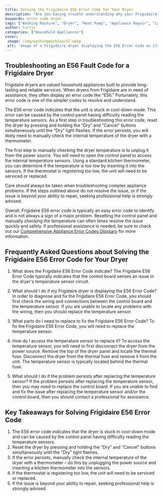 ```yaml
---
title: Solving the Frigidaire E56 Error Code for Your Dryer
description: "Are you having trouble understanding why your Frigidaire Dryer is displaying the E56 error code We can help diagnose and solve the issue so that you can get your dryer running again"
keywords: error code dryer
tags: ["Washing Machine", "Dryer", "Heat Pump", "Appliance Repair", "Laundry Appliances"]
author: Curtis
categories: ["Household Appliances"]
cover: 
 image: /img/washingmachine/57.webp
 alt: 'Image of a Frigidaire dryer displaying the E56 Error Code on its display panel'
---
```

## Troubleshooting an E56 Fault Code for a Frigidaire Dryer

Frigidaire dryers are valued household appliances built to provide long-lasting and reliable services. When dryers from Frigidaire are in need of assistance, they often display an error code like “E56.” Fortunately, this error code is one of the simpler codes to resolve and understand.

The E56 error code indicates that the unit is stuck in cool-down mode. This error can be caused by the control panel having difficulty reading the temperature sensors. As a first step in troubleshooting this error code, reset the dryer by pressing and holding the “Dry” and “Cancel” buttons simultaneously until the "Dry" light flashes. If the error persists, you will likely need to manually check the internal temperature of the dryer with a thermometer.

The first step to manually checking the dryer temperature is to unplug it from the power source. You will need to open the control panel to access the internal temperature sensors. Using a standard kitchen thermometer, you can determine if the temperature is too low by inserting it into the sensors. If the thermostat is registering too low, the unit will need to be serviced or replaced.

Care should always be taken when troubleshooting complex appliance problems. If the steps outlined above do not resolve the issue, or if the issue is beyond your ability to repair, seeking professional help is strongly advised. 

Overall, Frigidaire E56 error code is typically an easy error code to identify and is not always a sign of a major problem. Resetting the control panel and manually checking the temperature can often times resolve the issue quickly and safely. If professional assistance is needed, be sure to check out our [Comprehensive Appliance Error Codes Glossary](./error-codes/) for more information.

## Frequently Asked Questions about Solving the Frigidaire E56 Error Code for Your Dryer

1. What does the Frigidaire E56 Error Code indicate?
The Frigidaire E56 Error Code typically indicates that the control board senses an issue in the dryer's temperature sensor circuit.

2. What should I do if my Frigidaire dryer is displaying the E56 Error Code?
In order to diagnose and fix the Frigidaire E56 Error Code, you should first check the wiring and connections between the control board and the temperature sensor. If you are unable to locate any problems with the wiring, then you should replace the temperature sensor. 

3. What parts do I need to replace to fix the Frigidaire E56 Error Code?
To fix the Frigidaire E56 Error Code, you will need to replace the temperature sensor.

4. How do I access the temperature sensor to replace it?
To access the temperature sensor, you will need to first disconnect the dryer from the power source. Remove the top of the dryer panel and locate the thermal fuse. Disconnect the dryer from the thermal fuse and remove it from the unit. The temperature sensor is typically located behind the thermal fuse.

5. What should I do if the problem persists after replacing the temperature sensor?
If the problem persists after replacing the temperature sensor, then you may need to replace the control board. If you are unable to find and fix the issue after replacing the temperature sensor and/or the control board, then you should contact a professional for assistance.

## Key Takeaways for Solving Frigidaire E56 Error Code 
1. The E56 error code indicates that the dryer is stuck in cool-down mode and can be caused by the control panel having difficulty reading the temperature sensors. 
2. Reset the dryer by pressing and holding the “Dry” and “Cancel” buttons simultaneously until the "Dry" light flashes. 
3. If the error persists, manually check the internal temperature of the dryer with a thermometer – do this by unplugging the power source and inserting a kitchen thermometer into the sensors. 
4. If the thermostat is registering too low, the unit will need to be serviced or replaced.
5. If the issue is beyond your ability to repair, seeking professional help is strongly advised.
